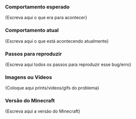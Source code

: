 ### Comportamento esperado
{Escreva aqui o que era para acontecer}

### Comportamento atual
{Escreva aqui o que está acontecendo atualmente}

### Passos para reproduzir
{Escreva aqui todos os passos para reproduzir esse bug/erro}

### Imagens ou Vídeos
{Coloque aqui prints/videos/gifs do problema}

### Versão do Minecraft
{Escreva aqui a versão do Minecraft}
